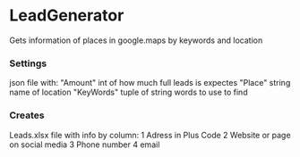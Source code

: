 # LeadGenerator
Gets information of places in google.maps by keywords and location
### Settings
json file with:
"Amount" int of how much full leads is expectes
"Place" string name of location
"KeyWords" tuple of string words to use to find
### Creates
Leads.xlsx file with info by column:
1 Adress in Plus Code
2 Website or page on social media
3 Phone number
4 email
